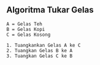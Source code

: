## Algoritma Tukar Gelas
```
A = Gelas Teh
B = Gelas Kopi
C = Gelas Kosong

1. Tuangkankan Gelas A ke C
2. Tuangkan Gelas B ke A
3. Tuangkan Gelas C ke B
```
